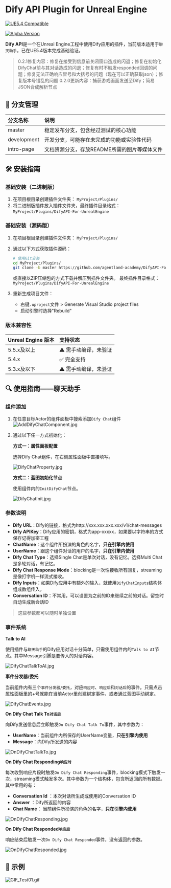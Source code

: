 # Dify API Plugin for Unreal Engine

[![UE5.4 Compatible](https://img.shields.io/badge/Unreal%20Engine-5.4+-%25232E3438.svg?style=flat&logo=unrealengine)](https://www.unrealengine.com/)

[![Alpha Version](https://img.shields.io/badge/Version-0.2.0-orange)](https://semver.org/)

**Dify API**是一个在Unreal Engine工程中使用Dify应用的插件，当前版本适用于`聊天助手`，已在UE5.4版本完成基础验证。
> 0.2.1修复内容：修复在接受到信息前关闭窗口造成的闪退；修复在初始化DifyChat前与其对话造成的闪退；修复有时不触发responded回调的问题；修复无法正确响应冒号和大括号的问题（现在可以正确获取json）；修复版本号错乱的问题
> 0.2.0更新内容：捕获游戏画面发送至Dify；简易JSON合成解析节点

## 📂 分支管理

| 分支名称    | 说明                                         |
| :---------- | :------------------------------------------- |
| master      | 稳定发布分支，包含经过测试的核心功能         |
| development | 开发分支，可能存在未完成的功能或实验性代码   |
| intro-page  | 文档资源分支，存放README所需的图片等媒体文件 |

## 🛠️ 安装指南
### 基础安装（二进制版）
1. 在项目根目录创建插件文件夹：
   `MyProject/Plugins/`
2. 将二进制版插件放入插件文件夹，最终插件目录格式：`MyProject/Plugins/DifyAPI-For-UnrealEngine`

### 基础安装（源码版）

1. 在项目根目录创建插件文件夹：
   `MyProject/Plugins/`

2. 通过以下方式获取插件源码：

   ```bash
   # 使用Git安装
   cd MyProject/Plugins/
   git clone -b master https://github.com/agentland-academy/DifyAPI-For-UnrealEngine.git
   ```

   或直接以ZIP压缩包的方式下载并解压到插件文件夹。
   最终插件目录格式：`MyProject/Plugins/DifyAPI-For-UnrealEngine`

3. 重新生成项目文件：

   - 右键`.uproject`文件 > Generate Visual Studio project files
   - 启动引擎时选择"Rebuild"
  
   

### 版本兼容性

| Unreal Engine 版本 | 支持状态             |
| :----------------- | :------------------- |
| 5.5.x及以上        | ⚠️ 需手动编译，未验证 |
| 5.4.x              | ✅ 完全支持           |
| 5.3.x及以下        | ⚠️ 需手动编译，未验证 |

## 🔍  使用指南——聊天助手

### 组件添加

1. 在任意目标Actor的组件面板中搜索添加`Dify Chat`组件
   ![AddDifyChatComponent.jpg](https://github.com/agentland-academy/DifyAPI-For-UnrealEngine/blob/Intro-Page/Imgs/AddDifyChatComponent.jpg?raw=true)

2. 通过以下任一方式初始化：
   
   **方式一：属性面板配置**

   选择Dify Chat组件，在右侧属性面板中直接填写。

   ![DifyChatProperty.jpg](https://github.com/agentland-academy/DifyAPI-For-UnrealEngine/blob/Intro-Page/Imgs/DifyChatProperty.jpg?raw=true)
   
   **方式二：蓝图初始化节点**

   使用组件内的`InitDifyChat`节点。

   ![DifyChatInit.jpg](https://github.com/agentland-academy/DifyAPI-For-UnrealEngine/blob/Intro-Page/Imgs/DifyChatInit.jpg?raw=true)

### 参数说明

- **Dify URL**：Dify的链接，格式为http://xxx.xxx.xxx.xxx/v1/chat-messages
- **Dify APIKey**：Dify应用的密钥，格式为app-xxxxx，如果要以字符串的方式保存记得加密工程
- **ChatName**：这个组件所扮演的角色的名字，**只在引擎内使用**
- **UserName**：跟这个组件对话的用户的名字，**只在引擎内使用**
- **Dify Chat Type**：选择Single Chat是单次对话，没有记忆。选择Multi Chat是多轮对话，有记忆。
- **Dify Chat Response Mode**：blocking是一次性接收所有回复，streaming是像打字机一样流式接收。
- **Dify Inputs**：如果Dify应用中有额外的输入，就使用`DifyChatInputs`结构体组成数组传入。
- **Conversation ID**：不常用，可以设置为之前的ID来继续之前的对话。留空时自动生成新会话ID

> 这些参数都可以随时单独设置

### 事件系统

**Talk to AI**

使用插件与`聊天助手`的Dify应用对话十分简单，只需使用组件内的`Talk to AI`节点。其中Message引脚是要传入的对话内容。

![DifyChatTalkToAI.jpg](https://github.com/agentland-academy/DifyAPI-For-UnrealEngine/blob/Intro-Page/Imgs/DifyChatTalkToAI.jpg?raw=true)

**事件分发器/委托**

当前组件内有三个`事件分发器/委托`，对应`响应时`、`响应后`和`对话后`的事件。只需点击属性面板里的+号就能在当前Actor里创建绑定事件，或者通过蓝图手动绑定。

![DifyChatEvents.jpg](https://github.com/agentland-academy/DifyAPI-For-UnrealEngine/blob/Intro-Page/Imgs/DifyChatEvents.jpg?raw=true)

**On Dify Chat Talk To`对话后`**

向Dify发送信息后立即触发`On Dify Chat Talk To`事件，其中参数为：

- **UserName**：当前组件内所保存的UserName变量，**只在引擎内使用**
- **Message**：向Dify所发送的内容

![OnDifyChatTalkTo.jpg](https://github.com/agentland-academy/DifyAPI-For-UnrealEngine/blob/Intro-Page/Imgs/OnDifyChatTalkTo.jpg?raw=true)

**On Dify Chat Responding`响应时`**

每次收到响应片段时触发`On Dify Chat Responding`事件，blocking模式下触发一次，streaming模式触发多次。其中参数为一个结构体，包含所返回的所有数据。其中常用的有：

- **Conversation Id** ：本次对话所生成或使用的Conversation ID
- **Answer** ：Dify所返回的内容
- **Chat Name**： 当前组件所扮演的角色的名字，**只在引擎内使用**

![OnDifyChatResponding.jpg](https://github.com/agentland-academy/DifyAPI-For-UnrealEngine/blob/Intro-Page/Imgs/OnDifyChatResponding.jpg?raw=true)

**On Dify Chat Responded`响应后`**

响应结束后触发一次`On Dify Chat Responded`事件，没有返回的参数。

![OnDifyChatResponded.jpg](https://github.com/agentland-academy/DifyAPI-For-UnrealEngine/blob/Intro-Page/Imgs/OnDifyChatResponded.jpg?raw=true)

## 🤖 示例

![GIF_Test01.gif](https://github.com/agentland-academy/DifyAPI-For-UnrealEngine/blob/Intro-Page/Imgs/GIF_Test01.gif?raw=true)

